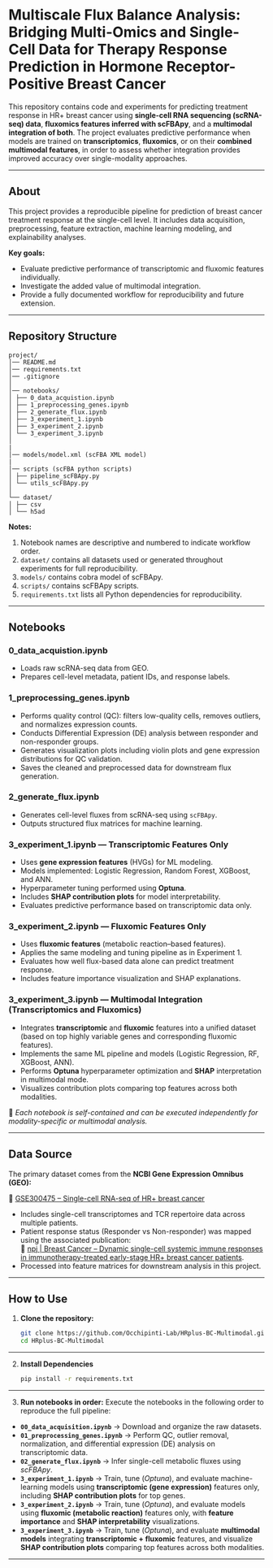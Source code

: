 
# Multiscale Flux Balance Analysis: Bridging Multi-Omics and Single-Cell Data for Therapy Response Prediction in Hormone Receptor-Positive Breast Cancer

This repository contains code and experiments for predicting treatment response in HR+ breast cancer using **single-cell RNA sequencing (scRNA-seq) data**, **fluxomics features inferred with scFBApy**, and a **multimodal integration of both**. The project evaluates predictive performance when models are trained on **transcriptomics**, **fluxomics**, or on their **combined multimodal features**, in order to assess whether integration provides improved accuracy over single-modality approaches.

---

## About

This project provides a reproducible pipeline for prediction of breast cancer treatment response at the single-cell level. It includes data acquisition, preprocessing, feature extraction, machine learning modeling, and explainability analyses.

**Key goals:**
- Evaluate predictive performance of transcriptomic and fluxomic features individually.
- Investigate the added value of multimodal integration.
- Provide a fully documented workflow for reproducibility and future extension.

---

## Repository Structure
```
project/
│── README.md
│── requirements.txt
│── .gitignore
│
│── notebooks/ 
│ ├── 0_data_acquistion.ipynb
│ ├── 1_preprocessing_genes.ipynb
│ ├── 2_generate_flux.ipynb
│ ├── 3_experiment_1.ipynb
│ ├── 3_experiment_2.ipynb
│ └── 3_experiment_3.ipynb
│
|
│── models/model.xml (scFBA XML model) 
|
│── scripts (scFBA python scripts)
│ ├── pipeline_scFBApy.py
│ └── utils_scFBApy.py
│
└── dataset/
│ ├── csv
│ └── h5ad

```

**Notes:**
1. Notebook names are descriptive and numbered to indicate workflow order.  
2. `dataset/` contains all datasets used or generated throughout experiments for full reproducibility.
3. `models/` contains cobra model of scFBApy.
4. `scripts/` contains scFBApy scripts.
5. `requirements.txt` lists all Python dependencies for reproducibility.

---

## Notebooks

### 0_data_acquistion.ipynb
- Loads raw scRNA-seq data from GEO.  
- Prepares cell-level metadata, patient IDs, and response labels.  

### 1_preprocessing_genes.ipynb
- Performs quality control (QC): filters low-quality cells, removes outliers, and normalizes expression counts.
- Conducts Differential Expression (DE) analysis between responder and non-responder groups.
- Generates visualization plots including violin plots and gene expression distributions for QC validation.
- Saves the cleaned and preprocessed data for downstream flux generation.

### 2_generate_flux.ipynb
- Generates cell-level fluxes from scRNA-seq using `scFBApy`.    
- Outputs structured flux matrices for machine learning.

### 3_experiment_1.ipynb — Transcriptomic Features Only
- Uses **gene expression features** (HVGs) for ML modeling.  
- Models implemented: Logistic Regression, Random Forest, XGBoost, and ANN.  
- Hyperparameter tuning performed using **Optuna**.  
- Includes **SHAP contribution plots** for model interpretability.  
- Evaluates predictive performance based on transcriptomic data only.

### 3_experiment_2.ipynb — Fluxomic Features Only
- Uses **fluxomic features** (metabolic reaction–based features).  
- Applies the same modeling and tuning pipeline as in Experiment 1.  
- Evaluates how well flux-based data alone can predict treatment response.  
- Includes feature importance visualization and SHAP explanations.

### 3_experiment_3.ipynb — Multimodal Integration (Transcriptomics and Fluxomics)
- Integrates **transcriptomic** and **fluxomic** features into a unified dataset  
  (based on top highly variable genes and corresponding fluxomic features).  
- Implements the same ML pipeline and models (Logistic Regression, RF, XGBoost, ANN).  
- Performs **Optuna** hyperparameter optimization and **SHAP** interpretation in multimodal mode.  
- Visualizes contribution plots comparing top features across both modalities.  

📘 *Each notebook is self-contained and can be executed independently for modality-specific or multimodal analysis.*

---

## Data Source

The primary dataset comes from the **NCBI Gene Expression Omnibus (GEO):**  

🔗 [GSE300475 – Single-cell RNA-seq of HR+ breast cancer](https://www.ncbi.nlm.nih.gov/geo/query/acc.cgi?acc=GSE300475)  

- Includes single-cell transcriptomes and TCR repertoire data across multiple patients.   
- Patient response status (Responder vs Non-responder) was mapped using the associated publication:  
  🔗 [npj | Breast Cancer – Dynamic single-cell systemic immune responses in immunotherapy-treated early-stage HR+ breast cancer patients](https://www.nature.com/articles/s41523-025-00776-1).  
- Processed into feature matrices for downstream analysis in this project.

---

## How to Use

1. **Clone the repository:**
   ```bash
   git clone https://github.com/Occhipinti-Lab/HRplus-BC-Multimodal.git
   cd HRplus-BC-Multimodal
---
2. **Install Dependencies**
    ```bash
    pip install -r requirements.txt
---
3. **Run notebooks in order:**
Execute the notebooks in the following order to reproduce the full pipeline:
- **`00_data_acquisition.ipynb`** → Download and organize the raw datasets.  
- **`01_preprocessing_genes.ipynb`** → Perform QC, outlier removal, normalization, and differential expression (DE) analysis on transcriptomic data.  
- **`02_generate_flux.ipynb`** → Infer single-cell metabolic fluxes using *scFBApy*.  
- **`3_experiment_1.ipynb`** → Train, tune (*Optuna*), and evaluate machine-learning models using **transcriptomic (gene expression)** features only, including **SHAP contribution plots** for top genes.
- **`3_experiment_2.ipynb`** → Train, tune (*Optuna*), and evaluate models using **fluxomic (metabolic reaction)** features only, with **feature importance** and **SHAP interpretability** visualizations.
- **`3_experiment_3.ipynb`** → Train, tune (*Optuna*), and evaluate **multimodal models** integrating **transcriptomic + fluxomic** features, and visualize **SHAP contribution plots** comparing top features across both modalities.
---
